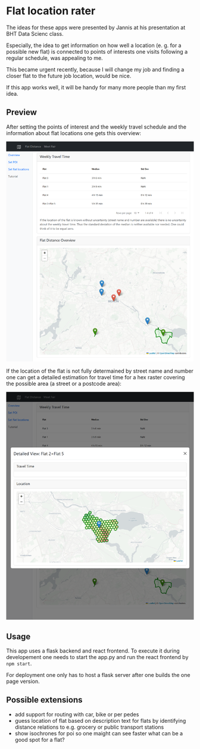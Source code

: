 # Flat location rater

The ideas for these apps were presented by Jannis at his presentation at BHT Data Scienc class.

Especially, the idea to get information on how well a location (e. g. for a possible new flat) is connected to points of interests one visits following a regular schedule, was appealing to me.

This became urgent recently, because I will change my job and finding a closer flat to the future job location, would be nice.

If this app works well, it will be handy for many more people than my first idea.

## Preview

After setting the points of interest and the weekly travel schedule and the information about flat locations one gets this overview:

![A picture of the overview page showing how lon one has to travel per week for provided flats and points of interest.](img/overview.png "Overview page")

If the location of the flat is not fully determained by street name and number one can get a detailed estimation for travel time for a hex raster covering the possible area (a street or a postcode area):

![Showing a detailed map with travel time estimation for multiple possible locations of a flat.](img/modal.png "Detail modal")

## Usage

This app uses a flask backend and react frontend. To execute it during developement one needs to start the app.py and run the react frontend by `npm start`.

For deployment one only has to host a flask server after one builds the one page version.

## Possible extensions

* add support for routing with car, bike or per pedes
* guess location of flat based on description text for flats by identifying distance relations to e.g. grocery or public transport stations
* show isochrones for poi so one maight can see faster what can be a good spot for a flat?